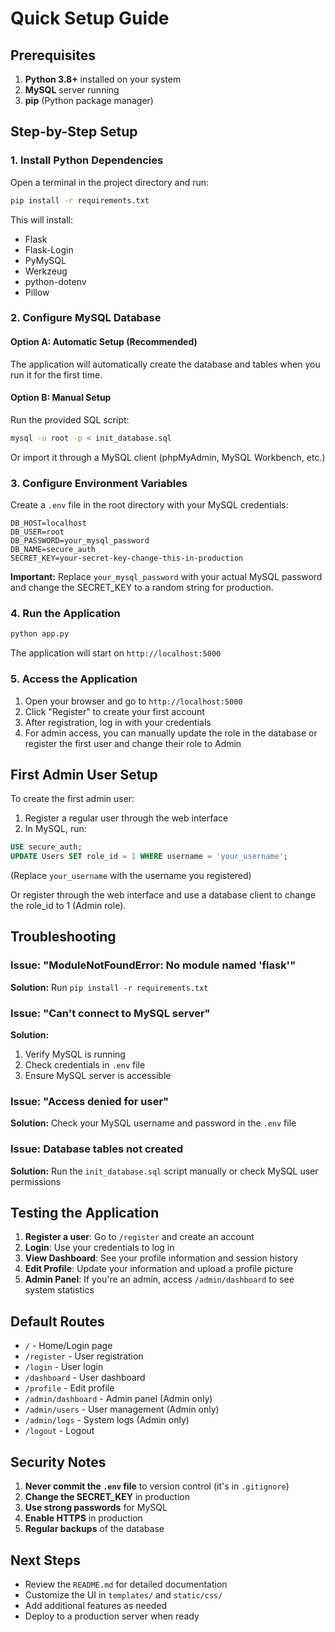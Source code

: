 # Quick Setup Guide

## Prerequisites

1. **Python 3.8+** installed on your system
2. **MySQL** server running
3. **pip** (Python package manager)

## Step-by-Step Setup

### 1. Install Python Dependencies

Open a terminal in the project directory and run:

```bash
pip install -r requirements.txt
```

This will install:
- Flask
- Flask-Login
- PyMySQL
- Werkzeug
- python-dotenv
- Pillow

### 2. Configure MySQL Database

#### Option A: Automatic Setup (Recommended)
The application will automatically create the database and tables when you run it for the first time.

#### Option B: Manual Setup
Run the provided SQL script:

```bash
mysql -u root -p < init_database.sql
```

Or import it through a MySQL client (phpMyAdmin, MySQL Workbench, etc.)

### 3. Configure Environment Variables

Create a `.env` file in the root directory with your MySQL credentials:

```
DB_HOST=localhost
DB_USER=root
DB_PASSWORD=your_mysql_password
DB_NAME=secure_auth
SECRET_KEY=your-secret-key-change-this-in-production
```

**Important:** Replace `your_mysql_password` with your actual MySQL password and change the SECRET_KEY to a random string for production.

### 4. Run the Application

```bash
python app.py
```

The application will start on `http://localhost:5000`

### 5. Access the Application

1. Open your browser and go to `http://localhost:5000`
2. Click "Register" to create your first account
3. After registration, log in with your credentials
4. For admin access, you can manually update the role in the database or register the first user and change their role to Admin

## First Admin User Setup

To create the first admin user:

1. Register a regular user through the web interface
2. In MySQL, run:
```sql
USE secure_auth;
UPDATE Users SET role_id = 1 WHERE username = 'your_username';
```
(Replace `your_username` with the username you registered)

Or register through the web interface and use a database client to change the role_id to 1 (Admin role).

## Troubleshooting

### Issue: "ModuleNotFoundError: No module named 'flask'"
**Solution:** Run `pip install -r requirements.txt`

### Issue: "Can't connect to MySQL server"
**Solution:** 
1. Verify MySQL is running
2. Check credentials in `.env` file
3. Ensure MySQL server is accessible

### Issue: "Access denied for user"
**Solution:** Check your MySQL username and password in the `.env` file

### Issue: Database tables not created
**Solution:** Run the `init_database.sql` script manually or check MySQL user permissions

## Testing the Application

1. **Register a user**: Go to `/register` and create an account
2. **Login**: Use your credentials to log in
3. **View Dashboard**: See your profile information and session history
4. **Edit Profile**: Update your information and upload a profile picture
5. **Admin Panel**: If you're an admin, access `/admin/dashboard` to see system statistics

## Default Routes

- `/` - Home/Login page
- `/register` - User registration
- `/login` - User login
- `/dashboard` - User dashboard
- `/profile` - Edit profile
- `/admin/dashboard` - Admin panel (Admin only)
- `/admin/users` - User management (Admin only)
- `/admin/logs` - System logs (Admin only)
- `/logout` - Logout

## Security Notes

1. **Never commit the `.env` file** to version control (it's in `.gitignore`)
2. **Change the SECRET_KEY** in production
3. **Use strong passwords** for MySQL
4. **Enable HTTPS** in production
5. **Regular backups** of the database

## Next Steps

- Review the `README.md` for detailed documentation
- Customize the UI in `templates/` and `static/css/`
- Add additional features as needed
- Deploy to a production server when ready

